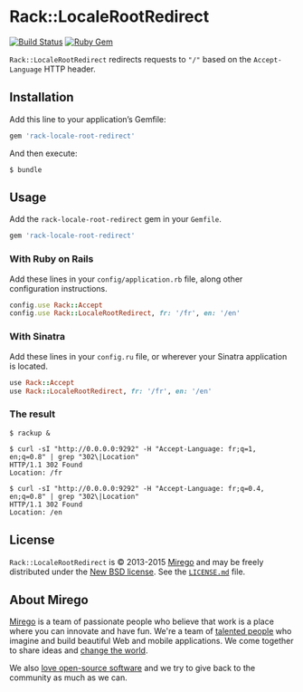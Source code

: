 # Rack::LocaleRootRedirect

[![Build Status](https://travis-ci.org/mirego/rack-locale-root-redirect.png?branch=master)](https://travis-ci.org/mirego/rack-locale-root-redirect)
[![Ruby Gem](https://badge.fury.io/rb/rack-locale-root-redirect.png)](https://rubygems.org/gems/microscope)

`Rack::LocaleRootRedirect` redirects requests to `"/"` based on the `Accept-Language` HTTP header.

## Installation

Add this line to your application’s Gemfile:

```ruby
gem 'rack-locale-root-redirect'
```

And then execute:

```shell
$ bundle
```

## Usage

Add the `rack-locale-root-redirect` gem in your `Gemfile`.

```ruby
gem 'rack-locale-root-redirect'
```

### With Ruby on Rails

Add these lines in your `config/application.rb` file, along other configuration instructions.

```ruby
config.use Rack::Accept
config.use Rack::LocaleRootRedirect, fr: '/fr', en: '/en'
```

### With Sinatra

Add these lines in your `config.ru` file, or wherever your Sinatra application is located.

```ruby
use Rack::Accept
use Rack::LocaleRootRedirect, fr: '/fr', en: '/en'
```

### The result

```shell
$ rackup &

$ curl -sI "http://0.0.0.0:9292" -H "Accept-Language: fr;q=1, en;q=0.8" | grep "302\|Location"
HTTP/1.1 302 Found
Location: /fr

$ curl -sI "http://0.0.0.0:9292" -H "Accept-Language: fr;q=0.4, en;q=0.8" | grep "302\|Location"
HTTP/1.1 302 Found
Location: /en
```

## License

`Rack::LocaleRootRedirect` is © 2013-2015 [Mirego](http://www.mirego.com) and may be freely distributed under the [New BSD license](http://opensource.org/licenses/BSD-3-Clause).  See the [`LICENSE.md`](https://github.com/mirego/rack-locale-root-redirect/blob/master/LICENSE.md) file.

## About Mirego

[Mirego](http://mirego.com) is a team of passionate people who believe that work is a place where you can innovate and have fun. We're a team of [talented people](http://life.mirego.com) who imagine and build beautiful Web and mobile applications. We come together to share ideas and [change the world](http://mirego.org).

We also [love open-source software](http://open.mirego.com) and we try to give back to the community as much as we can.
